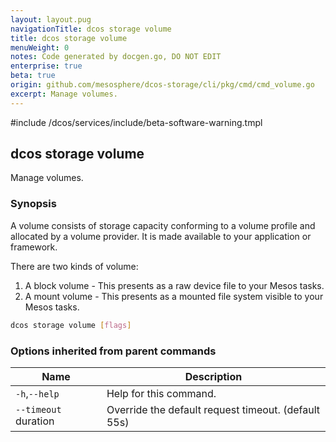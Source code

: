 ```yaml
---
layout: layout.pug
navigationTitle: dcos storage volume
title: dcos storage volume
menuWeight: 0
notes: Code generated by docgen.go, DO NOT EDIT
enterprise: true
beta: true
origin: github.com/mesosphere/dcos-storage/cli/pkg/cmd/cmd_volume.go
excerpt: Manage volumes.
---
```

#include /dcos/services/include/beta-software-warning.tmpl

## dcos storage volume

Manage volumes.

### Synopsis

A volume consists of storage capacity conforming to a volume profile and
allocated by a volume provider. It is made available to your application or
framework.

There are two kinds of volume:

1. A block volume - This presents as a raw device file to your Mesos tasks.
2. A mount volume - This presents as a mounted file system visible to your Mesos
tasks.

```bash
dcos storage volume [flags]
```

### Options inherited from parent commands

Name | Description
--- | ---
`-h`,`--help` | Help for this command.
`--timeout` duration | Override the default request timeout. (default 55s)

